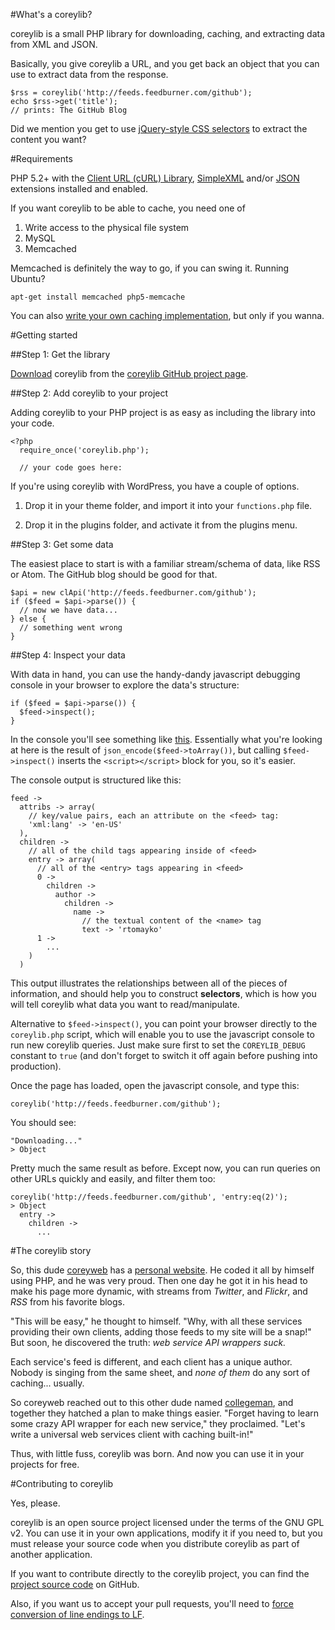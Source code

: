 #What's a coreylib?

coreylib is a small PHP library for downloading, caching, and extracting data from XML and JSON.

Basically, you give coreylib a URL, and you get back an object that you can use to extract data from the response.

    $rss = coreylib('http://feeds.feedburner.com/github');
    echo $rss->get('title');
    // prints: The GitHub Blog

Did we mention you get to use [jQuery-style CSS selectors](#) to extract the content you want?

#Requirements

PHP 5.2+ with the [Client URL (cURL) Library](http://www.php.net/manual/en/curl.installation.php),  [SimpleXML](http://www.php.net/manual/en/book.simplexml.php) and/or [JSON](http://www.php.net/manual/en/book.json.php)
extensions installed and enabled.

If you want coreylib to be able to cache, you need one of

1. Write access to the physical file system
2. MySQL
3. Memcached

Memcached is definitely the way to go, if you can swing it. Running Ubuntu?

    apt-get install memcached php5-memcache
    
You can also [write your own caching implementation](#), but only if you wanna.

#Getting started

##Step 1: Get the library

[Download](https://github.com/collegeman/coreylib/zipball/master) coreylib from the [coreylib GitHub project page](http://github.com/collegeman/coreylib).

##Step 2: Add coreylib to your project

Adding coreylib to your PHP project is as easy as including the library into your code.

    <?php
      require_once('coreylib.php');
      
      // your code goes here:
      
If you're using coreylib with WordPress, you have a couple of options.

1. Drop it in your theme folder, and import it into your `functions.php` file.

2. Drop it in the plugins folder, and activate it from the plugins menu.

##Step 3: Get some data

The easiest place to start is with a familiar stream/schema of data, like RSS or Atom. The GitHub blog should be good for that.

    $api = new clApi('http://feeds.feedburner.com/github');
    if ($feed = $api->parse()) {
      // now we have data...
    } else {
      // something went wrong
    }
    
##Step 4: Inspect your data

With data in hand, you can use the handy-dandy javascript debugging console in your browser to explore the data's structure:

    if ($feed = $api->parse()) {
      $feed->inspect();
    }
    
In the console you'll see something like [this](http://cl.ly/0d0E0i1a473k023B1F43). Essentially what you're looking at here is the result of `json_encode($feed->toArray())`, but calling `$feed->inspect()` inserts the `<script></script>` block for you, so it's easier.

The console output is structured like this:

    feed ->
      attribs -> array(
        // key/value pairs, each an attribute on the <feed> tag:
        'xml:lang' -> 'en-US'
      ), 
      children -> 
        // all of the child tags appearing inside of <feed>
        entry -> array(
          // all of the <entry> tags appearing in <feed>
          0 ->
            children ->
              author ->
                children ->
                  name ->
                    // the textual content of the <name> tag
                    text -> 'rtomayko'
          1 ->
            ...
        )
      )
      
This output illustrates the relationships between all of the pieces of information, and should help you to construct **selectors**,
which is how you will tell coreylib what data you want to read/manipulate.

Alternative to `$feed->inspect()`, you can point your browser directly to the `coreylib.php` script, which will enable you
to use the javascript console to run new coreylib queries. Just make sure first to set the `COREYLIB_DEBUG` constant to `true` (and don't forget to switch it off again before pushing into production).
    
Once the page has loaded, open the javascript console, and type this:

    coreylib('http://feeds.feedburner.com/github');
    
You should see:

    "Downloading..."
    > Object
    
Pretty much the same result as before. Except now, you can run queries on other URLs quickly and easily, and filter them too:

    coreylib('http://feeds.feedburner.com/github', 'entry:eq(2)');
    > Object
      entry ->
        children ->
          ...
    
#The coreylib story

So, this dude [coreyweb](http://about.me/coreyweb) has a [personal website](http://coreyweb.com). He coded it all by himself using PHP, and he was very proud. Then one day he got it in his head to make his page more dynamic, with streams from *Twitter*, and *Flickr*, and *RSS* from his favorite blogs.

"This will be easy," he thought to himself.  "Why, with all these services providing their own clients, adding those feeds to my site will be a snap!"  But soon, he discovered the truth: *web service API wrappers suck.*

Each service's feed is different, and each client has a unique author. Nobody is singing from the same sheet, and *none of them* do any sort of caching... usually.

So coreyweb reached out to this other dude named [collegeman](http://www.facebook.com/home.php?sk=group_127756220636669&ap=1), and together they hatched a plan to make things easier.  "Forget having to learn some crazy API wrapper for each new service," they proclaimed. "Let's write a universal web services client with caching built-in!"

Thus, with little fuss, coreylib was born. And now you can use it in your projects for free.

#Contributing to coreylib

Yes, please.

coreylib is an open source project licensed under the terms of the GNU GPL v2. You can use it in your own applications, modify it if you need to, but you must release your source code when you distribute coreylib as part of another application.

If you want to contribute directly to the coreylib project, you can find the [project source code](http://github.com/collegeman/coreylib) on GitHub.

Also, if you want us to accept your pull requests, you'll need to [force conversion of line endings to LF](http://help.github.com/dealing-with-lineendings/).
